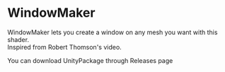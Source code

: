 # WindowMaker
WindowMaker lets you create a window on any mesh you want with this shader. <br />
Inspired from Robert Thomson's video. <br />

You can download UnityPackage through Releases page

